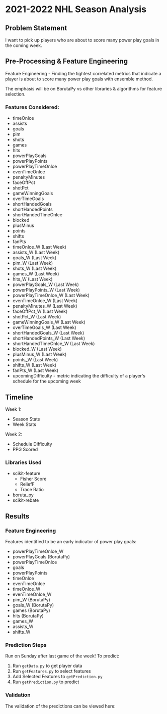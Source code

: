 # 2021-2022 NHL Season Analysis

## Problem Statement
I want to pick up players who are about to score many power play goals in the coming week.

## Pre-Processing & Feature Engineering
Feature Engineering - Finding the tightest correlated metrics that indicate a player is about to score many power play goals with ensemble method.

The emphasis will be on BorutaPy vs other libraries & algorithms for feature selection.

### Features Considered:
- timeOnIce
- assists
- goals
- pim
- shots
- games
- hits
- powerPlayGoals
- powerPlayPoints
- powerPlayTimeOnIce
- evenTimeOnIce
- penaltyMinutes
- faceOffPct
- shotPct
- gameWinningGoals
- overTimeGoals
- shortHandedGoals
- shortHandedPoints
- shortHandedTimeOnIce
- blocked
- plusMinus
- points
- shifts
- fanPts
- timeOnIce_W (Last Week)
- assists_W (Last Week)
- goals_W (Last Week)
- pim_W (Last Week)
- shots_W (Last Week)
- games_W (Last Week)
- hits_W (Last Week)
- powerPlayGoals_W (Last Week)
- powerPlayPoints_W (Last Week)
- powerPlayTimeOnIce_W (Last Week)
- evenTimeOnIce_W (Last Week)
- penaltyMinutes_W (Last Week)
- faceOffPct_W (Last Week)
- shotPct_W (Last Week)
- gameWinningGoals_W (Last Week)
- overTimeGoals_W (Last Week)
- shortHandedGoals_W (Last Week)
- shortHandedPoints_W (Last Week)
- shortHandedTimeOnIce_W (Last Week)
- blocked_W (Last Week)
- plusMinus_W (Last Week)
- points_W (Last Week)
- shifts_W (Last Week)
- fanPts_W (Last Week)
- upcomingDifficulty - metric indicating the difficulty of a player's schedule for the upcoming week

## Timeline
Week 1:
- Season Stats
- Week Stats

Week 2:
- Schedule Difficulty
- PPG Scored

### Libraries Used
- scikit-feature
    - Fisher Score
    - ReliefF
    - Trace Ratio
- boruta_py
- scikit-rebate

## Results
### Feature Engineering
Features identified to be an early indicator of power play goals:
- powerPlayTimeOnIce_W
- powerPlayGoals            (BorutaPy)
- powerPlayTimeOnIce
- goals
- powerPlayPoints
- timeOnIce
- evenTimeOnIce
- timeOnIce_W
- evenTimeOnIce_W
- pim_W                     (BorutaPy)
- goals_W                   (BorutaPy)
- games                     (BorutaPy)
- hits                      (BorutaPy)
- games_W
- assists_W
- shifts_W


### Prediction Steps
Run on Sunday after last game of the week!
To predict:
1. Run `getData.py` to get player data
2. Run `getFeatures.py` to select features
3. Add Selected Features to `getPrediction.py`
3. Run `getPrediction.py` to predict

### Validation
The validation of the predictions can be viewed here: 